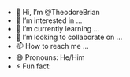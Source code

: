 - 👋 Hi, I’m @TheodoreBrian
- 👀 I’m interested in ...
- 🌱 I’m currently learning ...
- 💞️ I’m looking to collaborate on ...
- 📫 How to reach me ...
- 😄 Pronouns: He/Him
- ⚡ Fun fact: 

<!---
TheodoreBrian/TheodoreBrian is a ✨ special ✨ repository because its `README.md` (this file) appears on your GitHub profile.
You can click the Preview link to take a look at your changes.
--->
